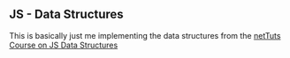 ## JS - Data Structures

This is basically just me implementing the data structures from the [netTuts
Course on JS Data
Structures](http://code.tutsplus.com/tutorials/data-structures-with-javascript-whats-a-data-structure--cms-23347)


